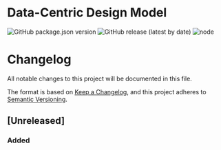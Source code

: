 # Data-Centric Design Model

![GitHub package.json version](https://img.shields.io/github/package-json/v/datacentricdesign/dcd-model)
![GitHub release (latest by date)](https://img.shields.io/github/v/release/datacentricdesign/dcd-model)
![node](https://img.shields.io/node/v/@datacentricdesign/model)

# Changelog

All notable changes to this project will be documented in this file.

The format is based on [Keep a Changelog](https://keepachangelog.com/en/1.0.0/),
and this project adheres to [Semantic Versioning](https://semver.org/spec/v2.0.0.html).

## [Unreleased]

### Added
